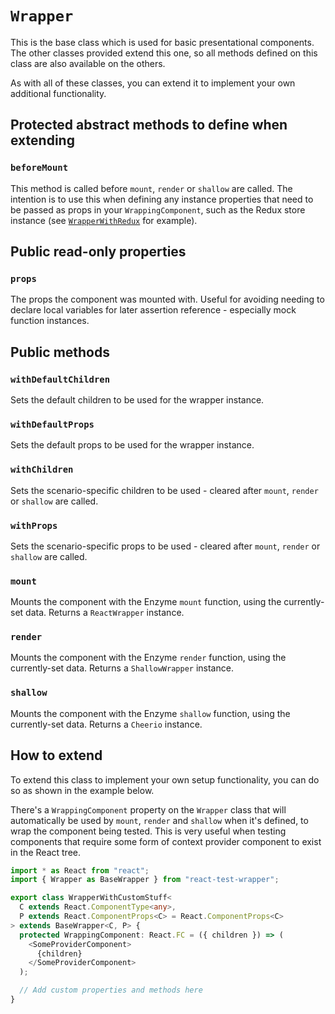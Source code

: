 `Wrapper`
=========

This is the base class which is used for basic presentational components. The other classes provided
extend this one, so all methods defined on this class are also available on the others.

As with all of these classes, you can extend it to implement your own additional functionality.


Protected abstract methods to define when extending
---------------------------------------------------

### `beforeMount`
This method is called before `mount`, `render` or `shallow` are called. The intention is to use this
when defining any instance properties that need to be passed as props in your `WrappingComponent`,
such as the Redux store instance (see [`WrapperWithRedux`](./WrapperWithRedux.md) for example).


Public read-only properties
---------------------------

### `props`
The props the component was mounted with. Useful for avoiding needing to declare local variables
for later assertion reference - especially mock function instances.


Public methods
--------------

### `withDefaultChildren`
Sets the default children to be used for the wrapper instance.

### `withDefaultProps`
Sets the default props to be used for the wrapper instance.

### `withChildren`
Sets the scenario-specific children to be used - cleared after `mount`, `render` or `shallow` are called.

### `withProps`
Sets the scenario-specific props to be used - cleared after `mount`, `render` or `shallow` are called.

### `mount`
Mounts the component with the Enzyme `mount` function, using the currently-set data.
Returns a `ReactWrapper` instance.

### `render`
Mounts the component with the Enzyme `render` function, using the currently-set data.
Returns a `ShallowWrapper` instance.

### `shallow`
Mounts the component with the Enzyme `shallow` function, using the currently-set data.
Returns a `Cheerio` instance.

How to extend
-------------

To extend this class to implement your own setup functionality, you can do so as shown in the
example below.

There's a `WrappingComponent` property on the `Wrapper` class that will automatically be used by
`mount`, `render` and `shallow` when it's defined, to wrap the component being tested.
This is very useful when testing components that require some form of context provider component to
exist in the React tree.

```typescript jsx
import * as React from "react";
import { Wrapper as BaseWrapper } from "react-test-wrapper";

export class WrapperWithCustomStuff<
  C extends React.ComponentType<any>,
  P extends React.ComponentProps<C> = React.ComponentProps<C>
> extends BaseWrapper<C, P> {
  protected WrappingComponent: React.FC = ({ children }) => (
    <SomeProviderComponent>
      {children}
    </SomeProviderComponent>
  );

  // Add custom properties and methods here
}
```
